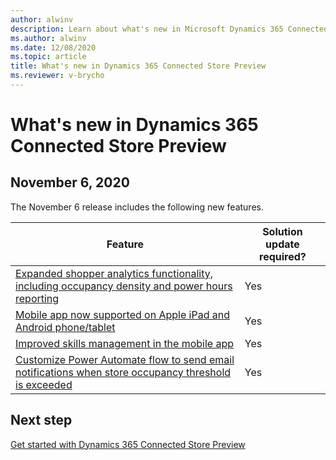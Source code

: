 ```yaml
---
author: alwinv
description: Learn about what's new in Microsoft Dynamics 365 Connected Store Preview
ms.author: alwinv
ms.date: 12/08/2020
ms.topic: article
title: What's new in Dynamics 365 Connected Store Preview
ms.reviewer: v-brycho
---
```


# What's new in Dynamics 365 Connected Store Preview

## November 6, 2020

The November 6 release includes the following new features.

| Feature | Solution update required? |
|----------------------------------------------------------------------------------------|------|
|[Expanded shopper analytics functionality, including occupancy density and power hours reporting](https://docs.microsoft.com/dynamics365-release-plan/2020wave2/commerce/dynamics365-connected-store/expanded-shopper-analytics-functionality-including-occupancy-density-power-hours-reporting)|Yes|
|[Mobile app now supported on Apple iPad and Android phone/tablet](https://docs.microsoft.com/dynamics365-release-plan/2020wave2/commerce/dynamics365-connected-store/mobile-app-now-supported-apple-ipad-android-phonetablet)|Yes|
|[Improved skills management in the mobile app](https://docs.microsoft.com/dynamics365-release-plan/2020wave2/commerce/dynamics365-connected-store/improved-skill-management-mobile-app)|Yes|
|[Customize Power Automate flow to send email notifications when store occupancy threshold is exceeded](https://docs.microsoft.com/dynamics365-release-plan/2020wave2/commerce/dynamics365-connected-store/trigger-power-automate-workflows-based-alerts)|Yes|

## Next step

[Get started with Dynamics 365 Connected Store Preview](get-started.md)
